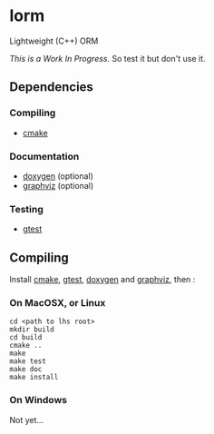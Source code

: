 # lorm

Lightweight (C++) ORM

*This is a Work In Progress.* So test it but don't use it.

## Dependencies

### Compiling

* [cmake](http://www.cmake.org/)

### Documentation

* [doxygen](http://doxygen.org/) (optional)
* [graphviz](http://graphviz.org/) (optional)

### Testing 

* [gtest](http://code.google.com/p/googletest/) 

## Compiling

Install [cmake](http://www.cmake.org/cmake/help/install.html), [gtest](http://code.google.com/p/googletest/), [doxygen](http://www.stack.nl/~dimitri/doxygen/install.html) and [graphviz](http://www.graphviz.org/Download.php), then :

### On MacOSX, or Linux

    cd <path to lhs root>
    mkdir build
    cd build
    cmake ..
    make
    make test
    make doc
    make install

### On Windows

Not yet...

